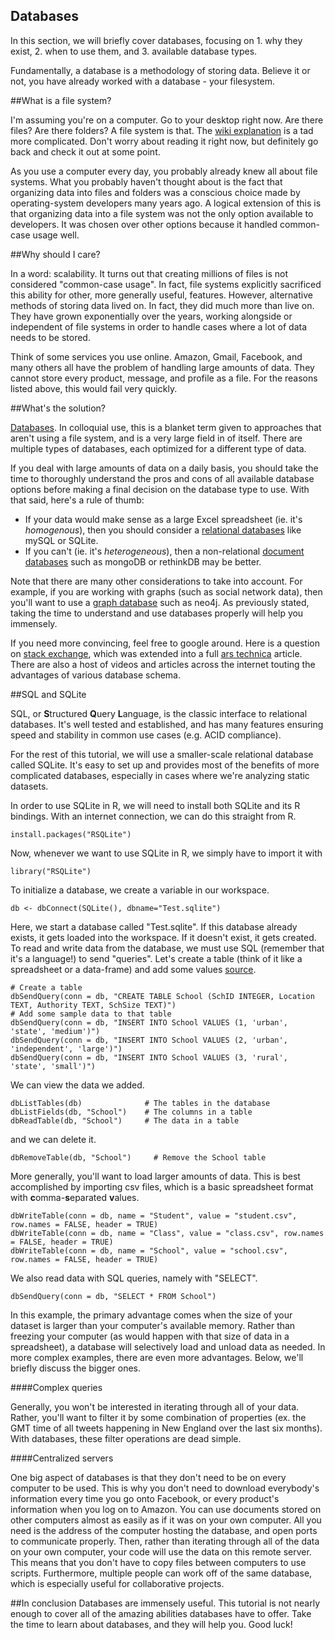 Databases
---------

In this section, we will briefly cover databases, focusing on 1. why they exist,
2. when to use them, and 3. available database types.

Fundamentally, a database is a methodology of storing data. Believe it or not,
you have already worked with a database - your filesystem.

##What is a file system?

I'm assuming you're on a computer. Go to your desktop right now. Are there files?
Are there folders? A file system is that. The
[wiki explanation](http://en.wikipedia.org/wiki/File_system) is a tad more complicated.
Don't worry about reading it right now, but definitely go back and check it out
at some point.

As you use a computer every day, you probably already knew all about file systems.
What you probably haven't thought about is the fact that organizing data into files
and folders was a conscious choice made by operating-system developers many years
ago. A logical extension of this is that organizing data into a file system was
not the only option available to developers. It was chosen over other options
because it handled common-case usage well.

##Why should I care?

In a word: scalability. It turns out that creating millions of files is not considered
"common-case usage". In fact, file systems explicitly sacrificed this ability for
other, more generally useful, features. However, alternative methods of storing
data lived on. In fact, they did much more than live on. They have grown exponentially
over the years, working alongside or independent of file systems in order to handle
cases where a lot of data needs to be stored.

Think of some services you use online. Amazon, Gmail, Facebook, and many others
all have the problem of handling large amounts of data. They cannot store every
product, message, and profile as a file. For the reasons listed above, this would
fail very quickly.

##What's the solution?

[Databases](http://en.wikipedia.org/wiki/Database). In colloquial use, this is a
blanket term given to approaches that aren't using a file system, and is a very
large field in of itself. There are multiple types of databases, each optimized
for a different type of data.

If you deal with large amounts of data on a daily basis, you should take the time
to thoroughly understand the pros and cons of all available database options
before making a final decision on the database type to use. With that said,
here's a rule of thumb:

 * If your data would make sense as a large Excel spreadsheet (ie. it's *homogenous*),
   then you should consider a [relational databases](https://en.wikipedia.org/wiki/Relational_database)
   like mySQL or SQLite.
 * If you can't (ie. it's *heterogeneous*), then a non-relational [document databases](https://en.wikipedia.org/wiki/Document-oriented_database)
   such as mongoDB or rethinkDB may be better.

Note that there are many other considerations to take into account. For example,
if you are working with graphs (such as social network data), then you'll want
to use a [graph database](http://en.wikipedia.org/wiki/Graph_database) such
as neo4j. As previously stated, taking the time to understand and use databases
properly will help you immensely.

If you need more convincing, feel free to google around. Here is a question on
[stack exchange](http://programmers.stackexchange.com/questions/190482/why-use-a-database-instead-of-just-saving-your-data-to-disk),
which was extended into a full [ars technica](http://arstechnica.com/information-technology/2013/05/why-use-a-database-instead-of-just-saving-your-data-to-disk/)
article. There are also a host of videos and articles across the internet touting
the advantages of various database schema.

##SQL and SQLite

SQL, or **S**tructured **Q**uery **L**anguage, is the classic interface to relational
databases. It's well tested and established, and has many features ensuring speed
and stability in common use cases (e.g. ACID compliance).

For the rest of this tutorial, we will use a smaller-scale relational database
called SQLite. It's easy to set up and provides most of the benefits of more
complicated databases, especially in cases where we're analyzing static datasets.

In order to use SQLite in R, we will need to install both SQLite and its R bindings.
With an internet connection, we can do this straight from R.

```
install.packages("RSQLite")
```

Now, whenever we want to use SQLite in R, we simply have to import it with

```
library("RSQLite")
```

To initialize a database, we create a variable in our workspace.

```
db <- dbConnect(SQLite(), dbname="Test.sqlite")
```

Here, we start a database called "Test.sqlite". If this database already exists,
it gets loaded into the workspace. If it doesn't exist, it gets created. To
read and write data from the database, we must use SQL (remember that it's a
language!) to send "queries". Let's create a table (think of it like a spreadsheet
or a data-frame) and add some values [source](http://sandymuspratt.blogspot.com/2012/11/r-and-sqlite-part-1.html).

```
# Create a table
dbSendQuery(conn = db, "CREATE TABLE School (SchID INTEGER, Location TEXT, Authority TEXT, SchSize TEXT)")
# Add some sample data to that table
dbSendQuery(conn = db, "INSERT INTO School VALUES (1, 'urban', 'state', 'medium')")
dbSendQuery(conn = db, "INSERT INTO School VALUES (2, 'urban', 'independent', 'large')")
dbSendQuery(conn = db, "INSERT INTO School VALUES (3, 'rural', 'state', 'small')")
```

We can view the data we added.

```
dbListTables(db)              # The tables in the database
dbListFields(db, "School")    # The columns in a table
dbReadTable(db, "School")     # The data in a table
```

and we can delete it.

```
dbRemoveTable(db, "School")     # Remove the School table
```

More generally, you'll want to load larger amounts of data. This is best accomplished
by importing csv files, which is a basic spreadsheet format with **c**omma-**s**eparated **v**alues.

```
dbWriteTable(conn = db, name = "Student", value = "student.csv", row.names = FALSE, header = TRUE)
dbWriteTable(conn = db, name = "Class", value = "class.csv", row.names = FALSE, header = TRUE)
dbWriteTable(conn = db, name = "School", value = "school.csv", row.names = FALSE, header = TRUE)
```

We also read data with SQL queries, namely with "SELECT".

```
dbSendQuery(conn = db, "SELECT * FROM School")
```

In this example, the primary advantage comes when the size of your dataset is
larger than your computer's available memory. Rather than freezing your computer
(as would happen with that size of data in a spreadsheet), a database will
selectively load and unload data as needed. In more complex examples, there
are even more advantages. Below, we'll briefly discuss the bigger ones.

####Complex queries

Generally, you won't be interested in iterating through all of your data. Rather,
you'll want to filter it by some combination of properties (ex. the GMT time of all
tweets happening in New England over the last six months). With databases, these filter operations
are dead simple.

####Centralized servers

One big aspect of databases is that they don't need to be on every computer to be
used. This is why you don't need to download everybody's information every time
you go onto Facebook, or every product's information when you log on to Amazon.
You can use documents stored on other computers almost as easily as if it was on
your own computer. All you need is the address of the computer hosting the database,
and open ports to communicate properly. Then, rather than iterating through all
of the data on your own computer, your code will use the data on this remote
server. This means that you don't have to copy files between computers to use
scripts. Furthermore, multiple people can work off of the same database, which
is especially useful for collaborative projects.

##In conclusion
Databases are immensely useful. This tutorial is not nearly enough to cover all
of the amazing abilities databases have to offer. Take the time to learn about
databases, and they will help you. Good luck!
